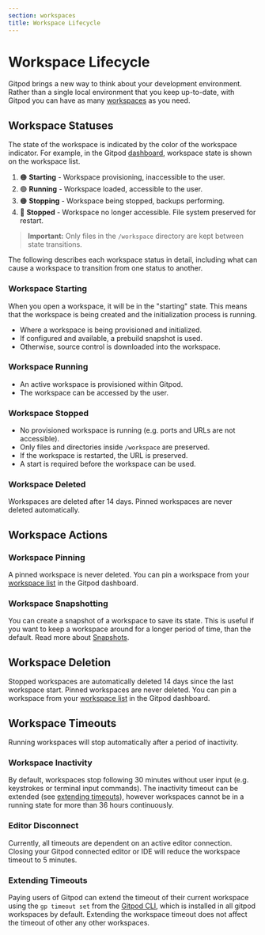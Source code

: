 ```yaml
---
section: workspaces
title: Workspace Lifecycle
---
```


<script context="module">
  export const prerender = true;
</script>

# Workspace Lifecycle

Gitpod brings a new way to think about your development environment. Rather than a single local environment that you keep up-to-date, with Gitpod you can have as many [workspaces](/docs/configure/workspaces) as you need.

## Workspace Statuses

The state of the workspace is indicated by the color of the workspace indicator. For example, in the Gitpod [dashboard](https://gitpod.io/workspaces), workspace state is shown on the workspace list.

1. 🟠 **Starting** - Workspace provisioning, inaccessible to the user.
2. 🟢 **Running** - Workspace loaded, accessible to the user.
3. 🟠 **Stopping** - Workspace being stopped, backups performing.
4. 🔴 **Stopped** - Workspace no longer accessible. File system preserved for restart.

> **Important:** Only files in the `/workspace` directory are kept between state transitions.

The following describes each workspace status in detail, including what can cause a workspace to transition from one status to another.

### Workspace Starting

When you open a workspace, it will be in the "starting" state. This means that the workspace is being created and the initialization process is running.

- Where a workspace is being provisioned and initialized.
- If configured and available, a prebuild snapshot is used.
- Otherwise, source control is downloaded into the workspace.

### Workspace Running

- An active workspace is provisioned within Gitpod.
- The workspace can be accessed by the user.

### Workspace Stopped

- No provisioned workspace is running (e.g. ports and URLs are not accessible).
- Only files and directories inside `/workspace` are preserved.
- If the workspace is restarted, the URL is preserved.
- A start is required before the workspace can be used.

### Workspace Deleted

Workspaces are deleted after 14 days. Pinned workspaces are never deleted automatically.

## Workspace Actions

### Workspace Pinning

A pinned workspace is never deleted. You can pin a workspace from your [workspace list](https://gitpod.io/workspaces/) in the Gitpod dashboard.

### Workspace Snapshotting

You can create a snapshot of a workspace to save its state. This is useful if you want to keep a workspace around for a longer period of time, than the default. Read more about [Snapshots](/docs/configure/workspaces/collaboration).

## Workspace Deletion

Stopped workspaces are automatically deleted 14 days since the last workspace start. Pinned workspaces are never deleted. You can pin a workspace from your [workspace list](https://gitpod.io/workspaces/) in the Gitpod dashboard.

## Workspace Timeouts

Running workspaces will stop automatically after a period of inactivity.

### Workspace Inactivity

By default, workspaces stop following 30 minutes without user input (e.g. keystrokes or terminal input commands). The inactivity timeout can be extended (see [extending timeouts](/docs/configure/workspaces/workspace-lifecycle#extending-timeouts)), however workspaces cannot be in a running state for more than 36 hours continuously.

### Editor Disconnect

Currently, all timeouts are dependent on an active editor connection. Closing your Gitpod connected editor or IDE will reduce the workspace timeout to 5 minutes.

### Extending Timeouts

Paying users of Gitpod can extend the timeout of their current workspace using the `gp timeout set` from the [Gitpod CLI](/docs/references/gitpod-cli), which is installed in all gitpod workspaces by default. Extending the workspace timeout does not affect the timeout of other any other workspaces.
